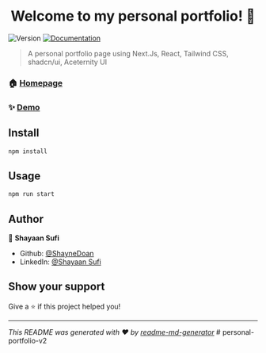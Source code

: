 <h1 align="center">Welcome to my personal portfolio! 👋</h1>
<p>
  <img alt="Version" src="https://img.shields.io/badge/version-0.1.0-blue.svg?cacheSeconds=2592000" />
  <a href="https://github.com/ShayneDoan/personal_portfolio/blob/main/README.md" target="_blank">
    <img alt="Documentation" src="https://img.shields.io/badge/documentation-yes-brightgreen.svg" />
  </a>
</p>

> A personal portfolio page using Next.Js, React, Tailwind CSS, shadcn/ui, Aceternity UI

### 🏠 [Homepage](https://github.com/ShayneDoan/personal_portfolio)

### ✨ [Demo](https://personal-portfolio-mocha-eight.vercel.app/)

## Install

```sh
npm install
```

## Usage

```sh
npm run start
```

## Author

👤 **Shayaan Sufi**

* Github: [@ShayneDoan](https://github.com/ShayneDoan)
* LinkedIn: [@Shayaan Sufi](https://linkedin.com/in/shayaansufi/)

## Show your support

Give a ⭐️ if this project helped you!

***
_This README was generated with ❤️ by [readme-md-generator](https://github.com/kefranabg/readme-md-generator)_
#   p e r s o n a l - p o r t f o l i o - v 2  
 